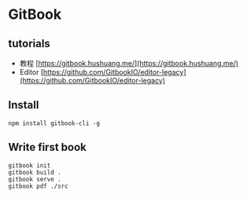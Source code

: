 # GitBook

## tutorials

- 教程 [https://gitbook.hushuang.me/](https://gitbook.hushuang.me/)
- Editor [https://github.com/GitbookIO/editor-legacy](https://github.com/GitbookIO/editor-legacy)

## Install

```
npm install gitbook-cli -g
```

## Write first book

```
gitbook init
gitbook build .
gitbook serve .
gitbook pdf ./src
```    